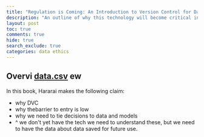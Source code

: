 ```yaml
---
title: "Regulation is Coming: An Introduction to Version Control for Data"
description: "An outline of why this technology will become critical in the coming years"
layout: post
toc: true
comments: true
hide: true
search_exclude: true
categories: data ethics
---
```


## Overvi [data.csv](../../../../.Trash/data.csv) ew

In this book, Hararai makes the following claim: 



- why DVC
- why thebarrier to entry is low
- why we need to tie decisions to data and models
- ^ we don't yet have the tech we need to understand these, but we need to have the data about data saved for future use.